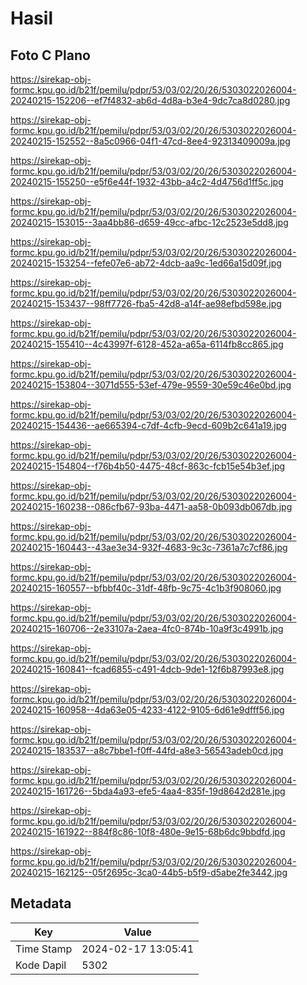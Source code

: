 # Hasil

## Foto C Plano

https://sirekap-obj-formc.kpu.go.id/b21f/pemilu/pdpr/53/03/02/20/26/5303022026004-20240215-152206--ef7f4832-ab6d-4d8a-b3e4-9dc7ca8d0280.jpg

https://sirekap-obj-formc.kpu.go.id/b21f/pemilu/pdpr/53/03/02/20/26/5303022026004-20240215-152552--8a5c0966-04f1-47cd-8ee4-92313409009a.jpg

https://sirekap-obj-formc.kpu.go.id/b21f/pemilu/pdpr/53/03/02/20/26/5303022026004-20240215-155250--e5f6e44f-1932-43bb-a4c2-4d4756d1ff5c.jpg

https://sirekap-obj-formc.kpu.go.id/b21f/pemilu/pdpr/53/03/02/20/26/5303022026004-20240215-153015--3aa4bb86-d659-49cc-afbc-12c2523e5dd8.jpg

https://sirekap-obj-formc.kpu.go.id/b21f/pemilu/pdpr/53/03/02/20/26/5303022026004-20240215-153254--fefe07e6-ab72-4dcb-aa9c-1ed66a15d09f.jpg

https://sirekap-obj-formc.kpu.go.id/b21f/pemilu/pdpr/53/03/02/20/26/5303022026004-20240215-153437--98ff7726-fba5-42d8-a14f-ae98efbd598e.jpg

https://sirekap-obj-formc.kpu.go.id/b21f/pemilu/pdpr/53/03/02/20/26/5303022026004-20240215-155410--4c43997f-6128-452a-a65a-6114fb8cc865.jpg

https://sirekap-obj-formc.kpu.go.id/b21f/pemilu/pdpr/53/03/02/20/26/5303022026004-20240215-153804--3071d555-53ef-479e-9559-30e59c46e0bd.jpg

https://sirekap-obj-formc.kpu.go.id/b21f/pemilu/pdpr/53/03/02/20/26/5303022026004-20240215-154436--ae665394-c7df-4cfb-9ecd-609b2c641a19.jpg

https://sirekap-obj-formc.kpu.go.id/b21f/pemilu/pdpr/53/03/02/20/26/5303022026004-20240215-154804--f76b4b50-4475-48cf-863c-fcb15e54b3ef.jpg

https://sirekap-obj-formc.kpu.go.id/b21f/pemilu/pdpr/53/03/02/20/26/5303022026004-20240215-160238--086cfb67-93ba-4471-aa58-0b093db067db.jpg

https://sirekap-obj-formc.kpu.go.id/b21f/pemilu/pdpr/53/03/02/20/26/5303022026004-20240215-160443--43ae3e34-932f-4683-9c3c-7361a7c7cf86.jpg

https://sirekap-obj-formc.kpu.go.id/b21f/pemilu/pdpr/53/03/02/20/26/5303022026004-20240215-160557--bfbbf40c-31df-48fb-9c75-4c1b3f908060.jpg

https://sirekap-obj-formc.kpu.go.id/b21f/pemilu/pdpr/53/03/02/20/26/5303022026004-20240215-160706--2e33107a-2aea-4fc0-874b-10a9f3c4991b.jpg

https://sirekap-obj-formc.kpu.go.id/b21f/pemilu/pdpr/53/03/02/20/26/5303022026004-20240215-160841--fcad6855-c491-4dcb-9de1-12f6b87993e8.jpg

https://sirekap-obj-formc.kpu.go.id/b21f/pemilu/pdpr/53/03/02/20/26/5303022026004-20240215-160958--4da63e05-4233-4122-9105-6d61e9dfff56.jpg

https://sirekap-obj-formc.kpu.go.id/b21f/pemilu/pdpr/53/03/02/20/26/5303022026004-20240215-183537--a8c7bbe1-f0ff-44fd-a8e3-56543adeb0cd.jpg

https://sirekap-obj-formc.kpu.go.id/b21f/pemilu/pdpr/53/03/02/20/26/5303022026004-20240215-161726--5bda4a93-efe5-4aa4-835f-19d8642d281e.jpg

https://sirekap-obj-formc.kpu.go.id/b21f/pemilu/pdpr/53/03/02/20/26/5303022026004-20240215-161922--884f8c86-10f8-480e-9e15-68b6dc9bbdfd.jpg

https://sirekap-obj-formc.kpu.go.id/b21f/pemilu/pdpr/53/03/02/20/26/5303022026004-20240215-162125--05f2695c-3ca0-44b5-b5f9-d5abe2fe3442.jpg


## Metadata

| Key        | Value               |
| ---------- | ------------------- |
| Time Stamp | 2024-02-17 13:05:41 |
| Kode Dapil | 5302                |



